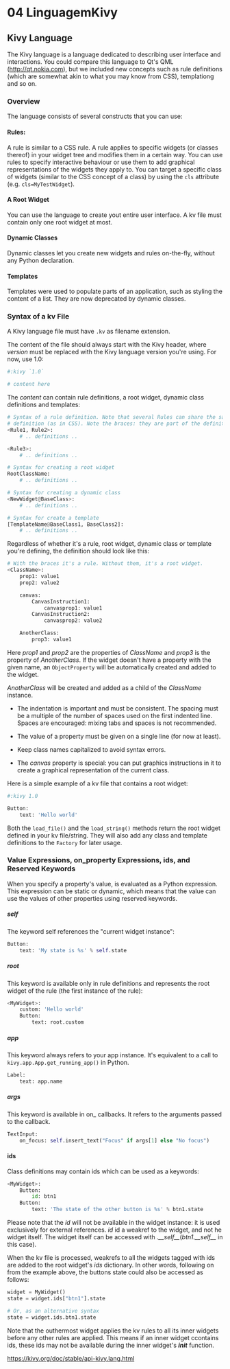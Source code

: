# 04 LinguagemKivy

## Kivy Language

The Kivy language is a language dedicated to describing user interface and interactions. You could compare this language to Qt's QML (http://qt.nokia.com), but we included new concepts such as rule definitions (which are somewhat akin to what you may know from CSS), templationg and so on.

### Overview

The language consists of several constructs that you can use:

#### Rules:

A rule is similar to a CSS rule. A rule applies to specific widgets (or classes thereof) in your widget tree and modifies them in a certain way. You can use rules to specify interactive behaviour or use them to add graphical representations of the widgets they apply to. You can target a specific class of widgets (similar to the CSS concept of a class) by using the `cls` attribute (e.g. `cls=MyTestWidget`).

#### A Root Widget

You can use the language to create yout entire user interface. A kv file must contain only one root widget at most.

#### Dynamic Classes

Dynamic classes let you create new widgets and rules on-the-fly, without any Python declaration.

#### Templates

Templates were used to populate parts of an application, such as styling the content of a list. They are now deprecated by dynamic classes.

### Syntax of a kv File

A Kivy language file must have `.kv` as filename extension.

The content of the file should always start with the Kivy header, where *version* must be replaced with the Kivy language version you're using. For now, use 1.0:

```python
#:kivy `1.0`

# content here
```

The *content* can contain rule definitions, a root widget, dynamic class definitions and templates:

```python
# Syntax of a rule definition. Note that several Rules can share the same
# definition (as in CSS). Note the braces: they are part of the definition.
<Rule1, Rule2>:
	# .. definitions ..

<Rule3>:
	# .. definitions ..

# Syntax for creating a root widget
RootClassName:
	# .. definitions ..

# Syntax for creating a dynamic class
<NewWidget@BaseClass>:
	# .. definitions ..

# Syntax for create a template
[TemplateName@BaseClass1, BaseClass2]:
	# .. definitions ..
```

Regardless of whether it's a rule, root widget, dynamic class or template you're defining, the definition should look like this:

```python
# With the braces it's a rule. Without them, it's a root widget.
<ClassName>:
	prop1: value1
	prop2: value2

	canvas:
		CanvasInstruction1:
			canvasprop1: value1
		CanvasInstruction2:
			canvasprop2: value2

	AnotherClass:
		prop3: value1
```

Here *prop1* and *prop2* are the properties of *ClassName* and *prop3* is the property of *AnotherClass*. If the widget doesn't have a property with the given name, an `ObjectProperty` will be automatically created and added to the widget.

*AnotherClass* will be created and added as a child of the *ClassName* instance.

- The indentation is important and must be consistent. The spacing must be a multiple of the number of spaces used on the first indented line. Spaces are encouraged: mixing tabs and spaces is not recommended.

- The value of a property must be given on a single line (for now at least).

- Keep class names capitalized to avoid syntax errors.

- The *canvas* property is special: you can put graphics instructions in it to create a graphical representation of the current class.

Here is a simple example of a kv file that contains a root widget:

```python
#:kivy 1.0

Button:
	text: 'Hello world'
```

Both the `load_file()` and the `load_string()` methods return the root widget defined in your kv file/string. They will also add any class and template definitions to the `Factory` for later usage.

### Value Expressions, on_property Expressions, ids, and Reserved Keywords

When you specify a property's value, is evaluated as a Python expression. This expression can be static or dynamic, which means that the value can use the values of other properties using reserved keywords.

##### self

The keyword self references the "current widget instance":

```python
Button:
	text: 'My state is %s' % self.state
```

##### root

This keyword is available only in rule definitions and represents the root widget of the rule (the first instance of the rule):

```python
<MyWidget>:
	custom: 'Hello world'
	Button:
		text: root.custom
```

##### app

This keyword always refers to your app instance. It's equivalent to a call to `kivy.app.App.get_running_app()` in Python.

```python
Label:
	text: app.name
```

##### args

This keyword is available in on_<action> callbacks. It refers to the arguments passed to the callback.

```python
TextInput:
	on_focus: self.insert_text("Focus" if args[1] else "No focus")
```

#### ids

Class definitions may contain ids which can be used as a keywords:

```python
<MyWidget>:
	Button:
		id: btn1
	Button:
		text: 'The state of the other button is %s' % btn1.state
```

Please note that the *id* will not be available in the widget instance: it is used exclusively for external references. *id* id a weakref to the widget, and not he widget itself. The widget itself can be accessed with *<id>.\_\_self\_\_*(*btn1.\_\_self\_\_* in this case).

When the kv file is processed, weakrefs to all the widgets tagged with ids are added to the root widget's *ids* dictionary. In other words, following on from the example above, the buttons state could also be accessed as follows:

```python
widget = MyWidget()
state = widget.ids["btn1"].state

# Or, as an alternative syntax
state = widget.ids.btn1.state
```

Note that the outhermost widget applies the kv rules to all its inner widgets before any other rules are applied. This means if an inner widget ccontains ids, these ids may not be available during the inner widget's *__init__* function.

https://kivy.org/doc/stable/api-kivy.lang.html
